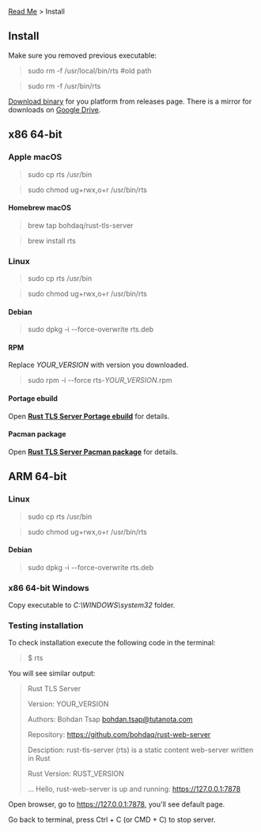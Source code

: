 [Read Me](README.md) > Install

## Install

Make sure you removed previous executable:

> sudo rm -f /usr/local/bin/rts #old path

> sudo rm -f /usr/bin/rts

[Download binary](https://github.com/bohdaq/rust-tls-server/releases) for you platform from releases page.
There is a mirror for downloads on [Google Drive](https://drive.google.com/drive/folders/1m0GyfvSaKROutjWeVLg23VBCbqZn7OkW?usp=share_link).

## x86 64-bit

### Apple macOS
> sudo cp rts /usr/bin

> sudo chmod ug+rwx,o+r /usr/bin/rts
#### Homebrew macOS
> brew tap bohdaq/rust-tls-server

> brew install rts

### Linux
> sudo cp rts /usr/bin

> sudo chmod ug+rwx,o+r /usr/bin/rts
#### Debian
> sudo dpkg -i --force-overwrite rts.deb
#### RPM
Replace _YOUR_VERSION_ with version you downloaded.
> sudo rpm -i --force rts-_YOUR_VERSION_.rpm
#### Portage ebuild
Open **[Rust TLS Server Portage ebuild](https://github.com/bohdaq/rts-portage-ebuild)** for details.
#### Pacman package
Open **[Rust TLS Server Pacman package](https://github.com/bohdaq/rts-arch-package)** for details.

## ARM 64-bit
### Linux
> sudo cp rts /usr/bin

> sudo chmod ug+rwx,o+r /usr/bin/rts

#### Debian
> sudo dpkg -i --force-overwrite rts.deb


### x86 64-bit Windows
Copy executable to _C:\WINDOWS\system32_ folder.


### Testing installation
To check installation execute the following code in the terminal:

> $ rts

You will see similar output:

> Rust TLS Server
>
> Version:       YOUR_VERSION
>
> Authors:       Bohdan Tsap <bohdan.tsap@tutanota.com>
>
> Repository:    https://github.com/bohdaq/rust-web-server
>
> Desciption:    rust-tls-server (rts) is a static content web-server written in Rust
>
> Rust Version:  RUST_VERSION
> 
> ...
> Hello, rust-web-server is up and running: https://127.0.0.1:7878


Open browser, go to https://127.0.0.1:7878, you'll see default page.

Go back to terminal, press Ctrl + C (or CMD + C) to stop server.